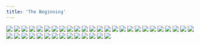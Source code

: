 ```yaml
---
title: 'The Beginning'
---
```


![](images/vampire-story/part-1/vamp1.jpg)
![](images/vampire-story/part-1/vamp2.jpg)
![](images/vampire-story/part-1/vamp3.jpg)
![](images/vampire-story/part-1/vamp4.jpg)
![](images/vampire-story/part-1/vamp5.jpg)
![](images/vampire-story/part-1/vamp6.jpg)
![](images/vampire-story/part-1/vamp7.jpg)
![](images/vampire-story/part-1/vamp8.jpg)
![](images/vampire-story/part-1/vamp9.jpg)
![](images/vampire-story/part-1/vamp10.jpg)
![](images/vampire-story/part-1/vamp11.jpg)
![](images/vampire-story/part-1/vamp12.jpg)
![](images/vampire-story/part-1/vamp13.jpg)
![](images/vampire-story/part-1/vamp14.jpg)
![](images/vampire-story/part-1/vamp15.jpg)
![](images/vampire-story/part-1/vamp16.jpg)
![](images/vampire-story/part-1/vamp17.jpg)
![](images/vampire-story/part-1/vamp18.jpg)
![](images/vampire-story/part-1/vamp19.jpg)
![](images/vampire-story/part-1/vamp20.jpg)
![](images/vampire-story/part-1/vamp21.jpg)
![](images/vampire-story/part-1/vamp22.jpg)
![](images/vampire-story/part-1/vamp23.jpg)
![](images/vampire-story/part-1/vamp24.jpg)
![](images/vampire-story/part-1/vamp25.jpg)
![](images/vampire-story/part-1/vamp26.jpg)
![](images/vampire-story/part-1/vamp27.jpg)
![](images/vampire-story/part-1/vamp28.jpg)
![](images/vampire-story/part-1/vamp29.jpg)
![](images/vampire-story/part-1/vamp30.jpg)
![](images/vampire-story/part-1/vamp31.jpg)
![](images/vampire-story/part-1/vamp32.jpg)
![](images/vampire-story/part-1/vamp33.jpg)
![](images/vampire-story/part-1/vamp34.jpg)
![](images/vampire-story/part-1/vamp35.jpg)
![](images/vampire-story/part-1/vamp36.jpg)
![](images/vampire-story/part-1/vamp37.jpg)
![](images/vampire-story/part-1/vamp38.jpg)
![](images/vampire-story/part-1/vamp39.jpg)